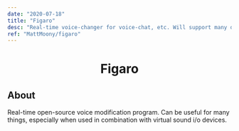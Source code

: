 ```yaml
---
date: "2020-07-18"
title: "Figaro"
desc: "Real-time voice-changer for voice-chat, etc. Will support many different voice-filters and features in the future. 🎵"
ref: "MattMoony/figaro"
---
```


<h1 align="center">Figaro</h1>

## About

Real-time open-source voice modification program. Can be useful for many things, especially when used in combination with virtual sound i/o devices.

